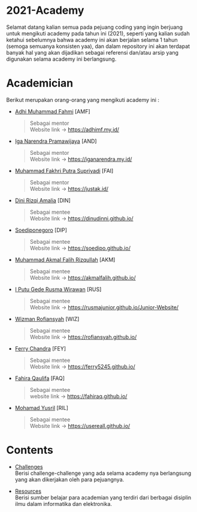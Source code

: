 # 2021-Academy

Selamat datang kalian semua pada pejuang coding yang ingin berjuang untuk mengikuti academy pada tahun ini (2021), seperti yang kalian sudah ketahui sebelumnya bahwa academy ini akan berjalan selama 1 tahun (semoga semuanya konsisten yaa), dan dalam repository ini akan terdapat banyak hal yang akan dijadikan sebagai referensi dan/atau arsip yang digunakan selama academy ini berlangsung.

# Academician

Berikut merupakan orang-orang yang mengikuti academy ini :

- [Adhi Muhammad Fahmi](https://github.com/adhiiimf) [AMF]
  > Sebagai mentor  
  > Website link -> https://adhimf.my.id/
- [Iga Narendra Pramawijaya](https://github.com/IritaSee) [AND]
  > Sebagai mentor  
  > Website link -> https://iganarendra.my.id/
- [Muhammad Fakhri Putra Supriyadi](https://github.com/fakhrip) [FAI]
  > Sebagai mentor  
  > Website link -> https://justak.id/
- [Dini Rizqi Amalia](https://github.com/dinudinni) [DIN] 
  > Sebagai mentee  
  > Website link -> https://dinudinni.github.io/
- [Soediponegoro](https://github.com/Soedipo) [DIP]
  > Sebagai mentee  
  > Website link -> https://soedipo.github.io/
- [Muhammad Akmal Falih Rizqullah](https://github.com/akmalfalih) [AKM]
  > Sebagai mentee  
  > Website link -> https://akmalfalih.github.io/
- [I Putu Gede Rusma Wirawan](https://github.com/rusmajunior) [RUS]
  > Sebagai mentee  
  > Website link -> https://rusmajunior.github.io/Junior-Website/
- [Wizman Rofiansyah](https://github.com/Rofiansyah) [WIZ]
  > Sebagai mentee  
  > Website link -> https://rofiansyah.github.io/
- [Ferry Chandra](https://github.com/ferry5245) [FEY]
  > Sebagai mentee  
  > Website link -> https://ferry5245.github.io/
- [Fahira Qaulifa](https://github.com/fahiraq) [FAQ]
  > Sebagai mentee  
  > website link -> https://fahiraq.github.io/
- [Mohamad Yusril](https://github.com/usereall) [RIL]
  > Sebagai mentee  
  > Website link -> https://usereall.github.io/

# Contents

- [Challenges](./challenges)  
  Berisi challenge-challenge yang ada selama academy nya berlangsung yang akan dikerjakan oleh para pejuangnya.

- [Resources](./resources)  
  Berisi sumber belajar para academian yang terdiri dari berbagai disiplin ilmu dalam informatika dan elektronika.
